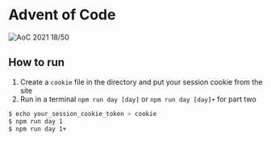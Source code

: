 # Advent of Code
![AoC 2021 18/50](https://img.shields.io/badge/AoC%202021-18%2F50-orange)

## How to run
1. Create a `cookie` file in the directory and put your session cookie from the site
2. Run in a terminal `npm run day [day]` or `npm run day [day]+` for part two

```sh
$ echo your_session_cookie_token > cookie
$ npm run day 1
$ npm run day 1+
```
